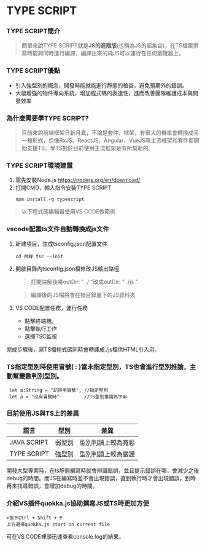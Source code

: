 # TYPE SCRIPT
### TYPE SCRIPT簡介

>簡單來說TYPE SCRIPT就是**JS的進階版**(也稱為JS的超集合)，在TS檔案撰寫時能夠同時進行編譯，編譯出來的純JS可以運行在任何瀏覽器上。

### TYPE SCRIPT優點
* 引入強型別的概念，開發時能就能進行靜態的檢查，避免預期外的錯誤。
* 大幅增強的物件導向系統，增加程式碼的表達性，進而改善團隊維護成本與開發效率

### 為什麼需要學TYPE SCRIPT?
>目前來說前端框架日新月異，不論是套件、框架，有很大的機率會轉換成另一種形式，但像RxJS、ReactJS、Angular、VueJS等主流框架和套件都開始支援TS，學TS對於目前使用主流框架是有所幫助的。


### TYPE SCRIPT環境建置
1. 需先安裝Node.js
    https://nodejs.org/en/download/
2. 打開CMD，輸入指令安裝TYPE SCRIPT
    ```
    npm install -g typescript
    ```
>以下程式碼編輯器使用VS CODE做範例
### vscode配置ts文件自動轉換成js文件
1. 新建項目，生成tsconfig.json配置文件
    ```
    cd 目錄 tsc --init 
    ```
2. 開啟目錄內tsconfig.json檔修改JS輸出路徑
   >打開註解後將outDir:  " ./ "改成outDir:  " ./js "
   
   >編譯後的JS檔將會在根目錄底下的JS資料夾
3. VS CODE配置任務，運行任務
    * 點擊終端機。
    * 點擊執行工作
    * 選擇TSC監視

完成步驟後，寫TS檔程式碼同時會轉譯成./js檔供HTML引入用。

### TS指定型別時使用冒號( : )當未指定型別，TS也會進行型別推論，主動幫變數判別型別。
```
 let a:String = "記得用冒號"; //指定型別
 let a = "沒有冒號時"         //TS型別推論為字串
```
### 目前使用JS與TS上的差異

| 語言 |型別  | 差異 |
| ------ | ------ | ------ |
| JAVA SCRIPT | 弱型別 | 型別判讀上較為寬鬆 |
| TYPE SCRIPT | 強型別 | 型別判讀上較為嚴謹 |
開發大型專案時，在ts靜態編寫時就會辨識錯誤，並且提示錯誤在哪，會減少之後debug的時間。而JS在編寫時並不會出現錯誤，直到執行時才會出現錯誤，到時再來找尋錯誤，會增加debug的時間。
### 介紹VS插件quokka.js協助撰寫JS或TS時更加方便
    >按下Ctrl + Shift + P
    上方選擇quokka.js start on current file
可在VS CODE裡頭迅速查看console.log的結果。



  